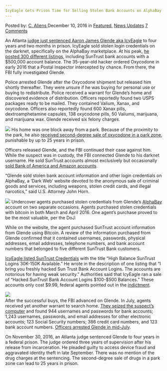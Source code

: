 ```yaml
---
IcyEagle Gets Prison Time for Selling Stolen Bank Accounts on AlphaBay
---
```

<article class="post-listing post-16847 post type-post status-publish format-standard has-post-thumbnail hentry  tag-accounts tag-alphabay tag-bank tag-icyeagle tag-prison tag-selling tag-stolen tag-time">
    <div class="post-inner">
        <span>Posted by: <a href="https://www.deepdotweb.com/author/caliens/" title="">C. Aliens </a></span>
    <span>December 10, 2016</span>
    <span>in <a href="https://www.deepdotweb.com/category/deepdot-news/" rel="category tag">Featured</a>, <a href="https://www.deepdotweb.com/category/news-updates/" rel="category tag">News Updates</a></span>
    <span><a href="https://www.deepdotweb.com/2016/12/10/icyeagle-gets-prison-time-selling-stolen-bank-accounts-alphabay/#comments">7 Comments</a></span>
    </p>
    <div class="clear"></div>
    <div class="entry">
    <p>An Atlanta <a href="https://www.justice.gov/usao-ndga/pr/icyeagle-dark-web-vendor-stolen-information-sentenced-federal-prison">judge just sentenced Aaron James Glende aka IcyEagle</a> to four years and two months in prison. IcyEagle sold stolen login credentials on the darknet, specifically on the AlphaBay marketplace. At his peak, <a href="https://blog.surfwatchlabs.com/2016/08/15/icyeagle-a-look-at-the-arrest-of-an-alleged-dark-web-vendor/">he posted 300 different listings</a>, including SunTrust bank accounts with a $500,000 account balance. The 35-year-old hacker ordered Oxycodone in early 2016 that a Postal Inspector intercepted by chance. From there, the FBI fully investigated Glende.</p>
    <p>Police arrested Glende after the Oxycodone shipment but released him shortly thereafter. They were unsure if he was buying for personal use or buying to redistribute. Police received a warrant for Glende’s home and discovered evidence of distribution. Officers reportedly found two USPS packages ready to be mailed. They contained Valium, Xanax, and oxycodone. Officers also reportedly found 600 Xanax pills, dextroamphetamine capsules, 138 oxycodone pills, 50 Valiums, marijuana, and marijuana wax. Glende received six felony charges.</p>
    <p><img class="wp-image-16855 aligncenter" src="/imgs/2016/12/word-image-6.jpeg" srcset="/imgs/2016/12/word-image-6.jpeg 900w, /imgs/2016/12/word-image-6-300x120.jpeg 300w" sizes="(max-width: 900px) 100vw, 900px" /> His home was one block away from a park. Because of the proximity to the park, he also <a href="http://www.winonapost.com/Article/ArticleID/48291/Postal-Service-tip-leads-to-drug-arrest">received second-degree sale of oxycodone in a park zone</a>, punishable by up to 25 years in prison.</p>
    <p>Officers released Glende, and the FBI continued their case against him. While the suspect was in custody, the FBI connected Glende to his darknet username. He sold SunTrust accounts almost exclusively but occasionally <a href="http://www.11alive.com/news/local/fbi-hacker-stole-passwords-sold-them-to-the-highest-bidder/283527778">sold Bank of America and Amazon accounts</a>.</p>
    <p>“Glende sold stolen bank account information and other login credentials on AlphaBay, a ‘Dark Web’ website devoted to the anonymous sale of criminal goods and services, including weapons, stolen credit cards, and illegal narcotics,” said U.S. Attorney John Horn.</p>
    <p><img class="wp-image-16856 aligncenter" src="/imgs/2016/12/word-image-29.png" srcset="/imgs/2016/12/word-image-29.png 658w, /imgs/2016/12/word-image-29-300x145.png 300w" sizes="(max-width: 658px) 100vw, 658px" /> Undercover agents purchased stolen credentials from Glende’s <a href="https://www.deepdotweb.com/tag/alphabay/">AlphaBay</a> account on two separate occasions. Agents purchased stolen credentials with bitcoin in both March and April 2016. One agent’s purchase proved to be the most valuable, per the DoJ:</p>
    <p>While on the website, the agent purchased SunTrust account information from Glende using Bitcoin. A review of the information purchased from Glende confirmed that it contained usernames, passwords, physical addresses, email addresses, telephone numbers, and bank account numbers that belonged to five different SunTrust Bank customers.</p>
    <p><a href="https://www.scribd.com/document/333047309/Icy-Eagle">IcyEagle listed SunTrust Credentials</a> with the title “High Balance SunTrust Logins 30K-150K Available.” He wrote in the description of one listing that “I bring you freshly hacked Sun Trust Bank Account Logins. The accounts are notorious for having weak security.” Authorities said that IcyEagle ran a sale of “Hacked SunTrust Bank Account Logins $100-$500 Balances.” These accounts only cost $9.99, federal agents pointed out in the <a href="https://www.scribd.com/document/333047309/Icy-Eagle">indictment</a>.</p>
    <p><img class="wp-image-16857 aligncenter" src="/imgs/2016/12/word-image-7.jpeg" srcset="/imgs/2016/12/word-image-7.jpeg 900w, /imgs/2016/12/word-image-7-300x176.jpeg 300w" sizes="(max-width: 900px) 100vw, 900px" /><br />
    After the successful buys, the FBI advanced on Glende. In July, agents received yet another warrant to search home. <a href="https://www.justice.gov/usao-ndga/pr/icyeagle-dark-web-vendor-stolen-information-charged-atlanta">They seized the suspect’s computer</a> and found 944 usernames and passwords for bank accounts; 1,243 usernames, passwords, and email addresses for other electronic accounts; 123 Social Security numbers; 386 credit card numbers, and 123 bank account numbers. <a href="https://www.deepdotweb.com/2016/07/26/alphabay-fraud-vendor-icyeagle-arrested/">Officers arrested Glende in mid-July</a>.</p>
    <p>On November 30, 2016, an Atlanta judge sentenced Glende to four years in a federal prison. The judge ordered three years of supervision after his release from incarceration. He pleaded guilty to access device fraud and aggravated identity theft in late September. There was no mention of the drug charges at the sentencing. The second-degree sale of drugs in a park zone can lead to 25 years in prison.</p>
    </div>
    <span style="display:none"><a href="https://www.deepdotweb.com/tag/accounts/" rel="tag">accounts</a> <a href="https://www.deepdotweb.com/tag/alphabay/" rel="tag">alphabay</a> <a href="https://www.deepdotweb.com/tag/bank/" rel="tag">bank</a> <a href="https://www.deepdotweb.com/tag/icyeagle/" rel="tag">icyeagle</a> <a href="https://www.deepdotweb.com/tag/prison/" rel="tag">prison</a> <a href="https://www.deepdotweb.com/tag/selling/" rel="tag">selling</a> <a href="https://www.deepdotweb.com/tag/stolen/" rel="tag">stolen</a> <a href="https://www.deepdotweb.com/tag/time/" rel="tag">time</a></span> <span style="display:none" class="updated">2016-12-10</span>
    <div style="display:none" class="vcard author" itemprop="author" itemscope itemtype="http://schema.org/Person"><strong class="fn" itemprop="name"><a href="https://www.deepdotweb.com/author/caliens/" title="Posts by C. Aliens" rel="author">C. Aliens</a></strong></div>
    </div>
</article>

